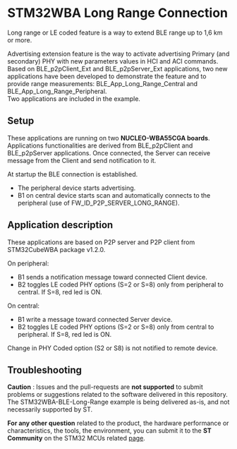 # STM32WBA Long Range Connection 

Long range or LE coded feature is a way to extend BLE range up to 1,6 km or more.

Advertising extension feature is the way to activate advertising Primary (and secondary) PHY with new parameters values in HCI and ACI commands.
Based on BLE_p2pClient_Ext and BLE_p2pServer_Ext applications, two new applications have been developed to demonstrate the feature and to provide range measurements: BLE_App_Long_Range_Central and BLE_App_Long_Range_Peripheral.    
Two applications are included in the example.      

## Setup
These applications are running on two **NUCLEO-WBA55CGA boards**. 
Applications functionalities are derived from BLE_p2pClient and BLE_p2pServer applications. 
Once connected, the Server can receive message from the Client and send notification to it.  

At startup the BLE connection is established.
 - The peripheral device starts advertising.
 - B1 on central device starts scan and automatically connects to the peripheral (use of FW_ID_P2P_SERVER_LONG_RANGE).

## Application description
These applications are based on P2P server and P2P client from STM32CubeWBA package v1.2.0.   

On peripheral: 
- B1 sends a notification message toward connected Client device.
- B2 toggles LE coded PHY options (S=2 or S=8) only from peripheral to central. If S=8, red led is ON. 

On central:
- B1 write a message toward connected Server device. 
- B2 toggles LE coded PHY options (S=2 or S=8) only from central to peripheral. If S=8, red led is ON.

Change in PHY Coded option (S2 or S8) is not notified to remote device.

## Troubleshooting

**Caution** : Issues and the pull-requests are **not supported** to submit problems or suggestions related to the software delivered in this repository. The STM32WBA-BLE-Long-Range example is being delivered as-is, and not necessarily supported by ST.

**For any other question** related to the product, the hardware performance or characteristics, the tools, the environment, you can submit it to the **ST Community** on the STM32 MCUs related [page](https://community.st.com/s/topic/0TO0X000000BSqSWAW/stm32-mcus).
